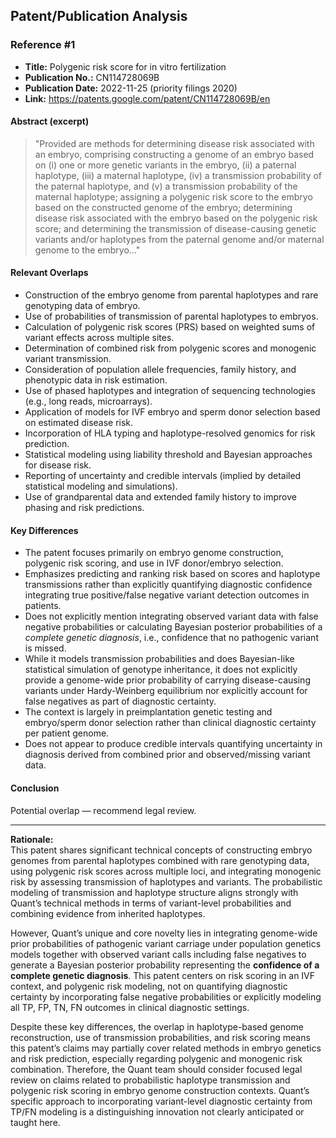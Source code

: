 ## Patent/Publication Analysis

### Reference #1

- **Title:** Polygenic risk score for in vitro fertilization  
- **Publication No.:** CN114728069B  
- **Publication Date:** 2022-11-25 (priority filings 2020)  
- **Link:** https://patents.google.com/patent/CN114728069B/en

#### Abstract (excerpt)

> "Provided are methods for determining disease risk associated with an embryo, comprising constructing a genome of an embryo based on (i) one or more genetic variants in the embryo, (ii) a paternal haplotype, (iii) a maternal haplotype, (iv) a transmission probability of the paternal haplotype, and (v) a transmission probability of the maternal haplotype; assigning a polygenic risk score to the embryo based on the constructed genome of the embryo; determining disease risk associated with the embryo based on the polygenic risk score; and determining the transmission of disease-causing genetic variants and/or haplotypes from the paternal genome and/or maternal genome to the embryo…"

#### Relevant Overlaps

- Construction of the embryo genome from parental haplotypes and rare genotyping data of embryo.
- Use of probabilities of transmission of parental haplotypes to embryos.
- Calculation of polygenic risk scores (PRS) based on weighted sums of variant effects across multiple sites.
- Determination of combined risk from polygenic scores and monogenic variant transmission.
- Consideration of population allele frequencies, family history, and phenotypic data in risk estimation.
- Use of phased haplotypes and integration of sequencing technologies (e.g., long reads, microarrays).
- Application of models for IVF embryo and sperm donor selection based on estimated disease risk.
- Incorporation of HLA typing and haplotype-resolved genomics for risk prediction.
- Statistical modeling using liability threshold and Bayesian approaches for disease risk.
- Reporting of uncertainty and credible intervals (implied by detailed statistical modeling and simulations).
- Use of grandparental data and extended family history to improve phasing and risk predictions.

#### Key Differences

- The patent focuses primarily on embryo genome construction, polygenic risk scoring, and use in IVF donor/embryo selection.
- Emphasizes predicting and ranking risk based on scores and haplotype transmissions rather than explicitly quantifying diagnostic confidence integrating true positive/false negative variant detection outcomes in patients.
- Does not explicitly mention integrating observed variant data with false negative probabilities or calculating Bayesian posterior probabilities of a *complete genetic diagnosis*, i.e., confidence that no pathogenic variant is missed.
- While it models transmission probabilities and does Bayesian-like statistical simulation of genotype inheritance, it does not explicitly provide a genome-wide prior probability of carrying disease-causing variants under Hardy-Weinberg equilibrium nor explicitly account for false negatives as part of diagnostic certainty.
- The context is largely in preimplantation genetic testing and embryo/sperm donor selection rather than clinical diagnostic certainty per patient genome.
- Does not appear to produce credible intervals quantifying uncertainty in diagnosis derived from combined prior and observed/missing variant data.

#### Conclusion

Potential overlap — recommend legal review.

---

**Rationale:**  
This patent shares significant technical concepts of constructing embryo genomes from parental haplotypes combined with rare genotyping data, using polygenic risk scores across multiple loci, and integrating monogenic risk by assessing transmission of haplotypes and variants. The probabilistic modeling of transmission and haplotype structure aligns strongly with Quant’s technical methods in terms of variant-level probabilities and combining evidence from inherited haplotypes.

However, Quant’s unique and core novelty lies in integrating genome-wide prior probabilities of pathogenic variant carriage under population genetics models together with observed variant calls including false negatives to generate a Bayesian posterior probability representing the **confidence of a complete genetic diagnosis**. This patent centers on risk scoring in an IVF context, and polygenic risk modeling, not on quantifying diagnostic certainty by incorporating false negative probabilities or explicitly modeling all TP, FP, TN, FN outcomes in clinical diagnostic settings.

Despite these key differences, the overlap in haplotype-based genome reconstruction, use of transmission probabilities, and risk scoring means this patent’s claims may partially cover related methods in embryo genetics and risk prediction, especially regarding polygenic and monogenic risk combination. Therefore, the Quant team should consider focused legal review on claims related to probabilistic haplotype transmission and polygenic risk scoring in embryo genome construction contexts. Quant’s specific approach to incorporating variant-level diagnostic certainty from TP/FN modeling is a distinguishing innovation not clearly anticipated or taught here.
